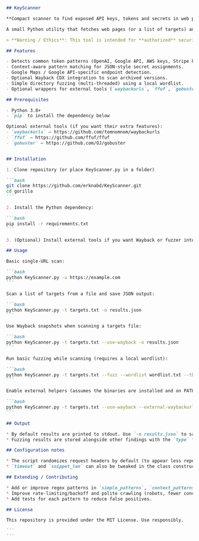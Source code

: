 
````markdown
## KeyScanner

**Compact scanner to find exposed API keys, tokens and secrets in web pages**

A small Python utility that fetches web pages (or a list of targets) and searches for likely secrets (API keys, tokens, private keys, Google Maps keys, JWT-like tokens, etc.). It can optionally fetch Wayback snapshots and perform simple directory fuzzing using a wordlist. The script also supports calling a few external tools when installed (`waybackurls`, `ffuf`, `gobuster`).

> **Warning / Ethics**: This tool is intended for **authorized** security testing, auditing your own assets, or with explicit permission. Do **not** scan targets you do not own or don’t have written permission to test.

## Features

- Detects common token patterns (OpenAI, Google API, AWS keys, Stripe keys, GitHub PATs, Slack tokens, JWTs, RSA/PGP private keys, etc.).
- Context-aware pattern matching for JSON-style secret assignments.
- Google Maps / Google API-specific endpoint detection.
- Optional Wayback CDX integration to scan archived versions.
- Simple directory fuzzing (multi-threaded) using a local wordlist.
- Optional wrappers for external tools (`waybackurls`, `ffuf`, `gobuster`).

## Prerequisites

- Python 3.8+
- `pip` to install the dependency below

Optional external tools (if you want their extra features):
- `waybackurls` — https://github.com/tomnomnom/waybackurls
- `ffuf` — https://github.com/ffuf/ffuf
- `gobuster` — https://github.com/OJ/gobuster


## Installation

1. Clone repository (or place KeyScanner.py in a folder)

```bash
git clone https://github.com/erknabd/KeyScanner.git
cd gorilla
```

2. Install the Python dependency:

```bash
pip install -r requirements.txt
```

3. (Optional) Install external tools if you want Wayback or fuzzer integration.

## Usage

Basic single-URL scan:

```bash
python KeyScanner.py -u https://example.com
```

Scan a list of targets from a file and save JSON output:

```bash
python KeyScanner.py -t targets.txt -o results.json
```

Use Wayback snapshots when scanning a targets file:

```bash
python KeyScanner.py -t targets.txt --use-wayback -o results.json
```

Run basic fuzzing while scanning (requires a local wordlist):

```bash
python KeyScanner.py -t targets.txt --fuzz --wordlist wordlist.txt --threads 20
```

Enable external helpers (assumes the binaries are installed and on PATH):

```bash
python KeyScanner.py -t targets.txt --use-wayback --external-waybackurls --external-ffuf --external-gobuster
```

## Output

* By default results are printed to stdout. Use `-o results.json` to save a JSON array of findings.
* Fuzzing results are stored alongside other findings with the `type` field set to `fuzz`.

## Configuration notes

* The script randomizes request headers by default (to appear less repetitive); you can set `rotate_headers=False` in the `CombinedApiKeyScanner()` constructor if you prefer a single static header set.
* `timeout` and `snippet_len` can also be tweaked in the class constructor to tune performance and snippet size.

## Extending / Contributing

* Add or improve regex patterns in `simple_patterns`, `context_patterns`, or `google_api_dict` to catch more token shapes or vendor-specific formats.
* Improve rate-limiting/backoff and polite crawling (robots, fewer concurrent requests) for safer scans.
* Add tests for each pattern to reduce false positives.

## License

This repository is provided under the MIT License. Use responsibly.

```
```
